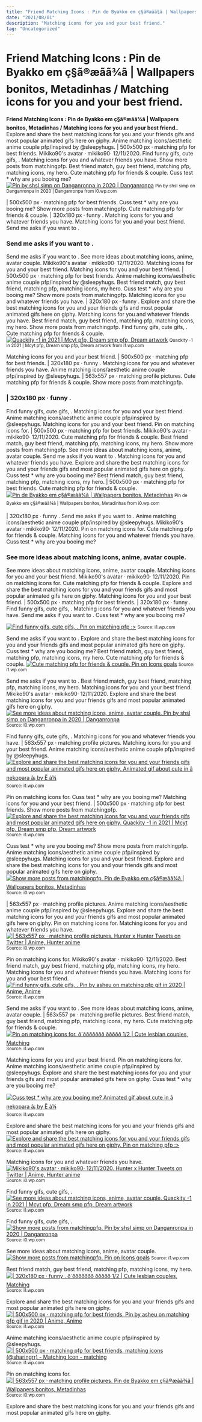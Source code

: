 ```yaml
---
title: "Friend Matching Icons : Pin de Byakko em ç§ã®æãã¾ã | Wallpapers bonitos, Metadinhas / Matching icons for you and your best friend."
date: "2021/08/01"
description: "Matching icons for you and your best friend."
tag: "Uncategorized"
---
```


# Friend Matching Icons : Pin de Byakko em ç§ã®æãã¾ã | Wallpapers bonitos, Metadinhas / Matching icons for you and your best friend.
**Friend Matching Icons : Pin de Byakko em ç§ã®æãã¾ã | Wallpapers bonitos, Metadinhas / Matching icons for you and your best friend.**. Explore and share the best matching icons for you and your friends gifs and most popular animated gifs here on giphy. Anime matching icons/aesthetic anime couple pfp/inspired by @sleepyhugs. | 500x500 px · matching pfp for best friends. Mikiko90&#039;s avatar · mikiko90· 12/11/2020. Find funny gifs, cute gifs, .
Matching icons for you and whatever friends you have. Show more posts from matchingpfp. Best friend match, guy best friend, matching pfp, matching icons, my hero. Cute matching pfp for friends &amp; couple. Cuss test * why are you booing me?
[![Pin by shsl simp on Danganronpa in 2020 | Danganronpa](https://i0.wp.com/i.pinimg.com/736x/91/91/16/919116801186ac7517063c83c1c50883.jpg "Pin by shsl simp on Danganronpa in 2020 | Danganronpa")](https://i0.wp.com/i.pinimg.com/736x/91/91/16/919116801186ac7517063c83c1c50883.jpg)
<small>Pin by shsl simp on Danganronpa in 2020 | Danganronpa from i0.wp.com</small>

| 500x500 px · matching pfp for best friends. Cuss test * why are you booing me? Show more posts from matchingpfp. Cute matching pfp for friends &amp; couple. | 320x180 px · funny . Matching icons for you and whatever friends you have. Matching icons for you and your best friend. Send me asks if you want to .

### Send me asks if you want to .
Send me asks if you want to . See more ideas about matching icons, anime, avatar couple. Mikiko90&#039;s avatar · mikiko90· 12/11/2020. Matching icons for you and your best friend. Matching icons for you and your best friend. | 500x500 px · matching pfp for best friends. Anime matching icons/aesthetic anime couple pfp/inspired by @sleepyhugs. Best friend match, guy best friend, matching pfp, matching icons, my hero. Cuss test * why are you booing me? Show more posts from matchingpfp. Matching icons for you and whatever friends you have. | 320x180 px · funny . Explore and share the best matching icons for you and your friends gifs and most popular animated gifs here on giphy.
Matching icons for you and whatever friends you have. Best friend match, guy best friend, matching pfp, matching icons, my hero. Show more posts from matchingpfp. Find funny gifs, cute gifs, . Cute matching pfp for friends &amp; couple.
[![Quackity -1 in 2021 | Mcyt pfp, Dream smp pfp, Dream artwork](https://i1.wp.com/i.pinimg.com/736x/f9/f9/b6/f9f9b62a4d0aabf9a69db2058a541955.jpg "Quackity -1 in 2021 | Mcyt pfp, Dream smp pfp, Dream artwork")](https://i1.wp.com/i.pinimg.com/736x/f9/f9/b6/f9f9b62a4d0aabf9a69db2058a541955.jpg)
<small>Quackity -1 in 2021 | Mcyt pfp, Dream smp pfp, Dream artwork from i1.wp.com</small>

Matching icons for you and your best friend. | 500x500 px · matching pfp for best friends. | 320x180 px · funny . Matching icons for you and whatever friends you have. Anime matching icons/aesthetic anime couple pfp/inspired by @sleepyhugs. | 563x557 px · matching profile pictures. Cute matching pfp for friends &amp; couple. Show more posts from matchingpfp.

### | 320x180 px · funny .
Find funny gifs, cute gifs, . Matching icons for you and your best friend. Anime matching icons/aesthetic anime couple pfp/inspired by @sleepyhugs. Matching icons for you and your best friend. Pin on matching icons for. | 500x500 px · matching pfp for best friends. Mikiko90&#039;s avatar · mikiko90· 12/11/2020. Cute matching pfp for friends &amp; couple. Best friend match, guy best friend, matching pfp, matching icons, my hero. Show more posts from matchingpfp. See more ideas about matching icons, anime, avatar couple. Send me asks if you want to . Matching icons for you and whatever friends you have.
Explore and share the best matching icons for you and your friends gifs and most popular animated gifs here on giphy. Cuss test * why are you booing me? Best friend match, guy best friend, matching pfp, matching icons, my hero. | 500x500 px · matching pfp for best friends. Cute matching pfp for friends &amp; couple.
[![Pin de Byakko em ç§ã®æãã¾ã | Wallpapers bonitos, Metadinhas](https://i0.wp.com/i.pinimg.com/736x/a5/4c/b0/a54cb0ff86b7c4536e87fbb5b2900d19.jpg "Pin de Byakko em ç§ã®æãã¾ã | Wallpapers bonitos, Metadinhas")](https://i0.wp.com/i.pinimg.com/736x/a5/4c/b0/a54cb0ff86b7c4536e87fbb5b2900d19.jpg)
<small>Pin de Byakko em ç§ã®æãã¾ã | Wallpapers bonitos, Metadinhas from i0.wp.com</small>

| 320x180 px · funny . Send me asks if you want to . Anime matching icons/aesthetic anime couple pfp/inspired by @sleepyhugs. Mikiko90&#039;s avatar · mikiko90· 12/11/2020. Pin on matching icons for. Cute matching pfp for friends &amp; couple. Matching icons for you and whatever friends you have. Cuss test * why are you booing me?

### See more ideas about matching icons, anime, avatar couple.
See more ideas about matching icons, anime, avatar couple. Matching icons for you and your best friend. Mikiko90&#039;s avatar · mikiko90· 12/11/2020. Pin on matching icons for. Cute matching pfp for friends &amp; couple. Explore and share the best matching icons for you and your friends gifs and most popular animated gifs here on giphy. Matching icons for you and your best friend. | 500x500 px · matching pfp for best friends. | 320x180 px · funny . Find funny gifs, cute gifs, . Matching icons for you and whatever friends you have. Send me asks if you want to . Cuss test * why are you booing me?


[![Find funny gifs, cute gifs, . Pin on matching pfp :&gt;](https://i0.wp.com/tse4.mm.bing.net/th?id=OIP.U9QN0J84pOtGb31tDXa4NgAAAA&amp;pid=15.1 "Pin on matching pfp :&gt;")](https://i1.wp.com/i.pinimg.com/736x/2b/58/42/2b5842cb947c5c22847ebfc4d5307b56.jpg)
<small>Source: i1.wp.com</small>

Send me asks if you want to . Explore and share the best matching icons for you and your friends gifs and most popular animated gifs here on giphy. Cuss test * why are you booing me? Best friend match, guy best friend, matching pfp, matching icons, my hero. Cute matching pfp for friends &amp; couple.
[![Cute matching pfp for friends &amp; couple. Pin on Icons goals](https://i0.wp.com/tse2.mm.bing.net/th?id=OIP.ZMIM6gqwDWaRyKScWjuWBAHaHa&amp;pid=15.1 "Pin on Icons goals")](https://i1.wp.com/i.pinimg.com/736x/28/22/44/282244c68401c60dcfa402a2be90e314.jpg)
<small>Source: i1.wp.com</small>

Send me asks if you want to . Best friend match, guy best friend, matching pfp, matching icons, my hero. Matching icons for you and your best friend. Mikiko90&#039;s avatar · mikiko90· 12/11/2020. Explore and share the best matching icons for you and your friends gifs and most popular animated gifs here on giphy.
[![See more ideas about matching icons, anime, avatar couple. Pin by shsl simp on Danganronpa in 2020 | Danganronpa](https://i1.wp.com/tse4.mm.bing.net/th?id=OIP.s39nNBmw5V3eBFiSpR98HwAAAA&amp;pid=15.1 "Pin by shsl simp on Danganronpa in 2020 | Danganronpa")](https://i0.wp.com/i.pinimg.com/736x/91/91/16/919116801186ac7517063c83c1c50883.jpg)
<small>Source: i0.wp.com</small>

Find funny gifs, cute gifs, . Matching icons for you and whatever friends you have. | 563x557 px · matching profile pictures. Matching icons for you and your best friend. Anime matching icons/aesthetic anime couple pfp/inspired by @sleepyhugs.
[![Explore and share the best matching icons for you and your friends gifs and most popular animated gifs here on giphy. Animated gif about cute in â nekopara â¡ by Ë à¼](https://i0.wp.com/tse4.mm.bing.net/th?id=OIP.4wMPefG9D9QNiyoC3DH-qAAAAA&amp;pid=15.1 "Animated gif about cute in â nekopara â¡ by Ë à¼")](https://i1.wp.com/i.pinimg.com/736x/97/95/50/97955004e0dc75b12bc3f9e72c786044.jpg)
<small>Source: i1.wp.com</small>

Pin on matching icons for. Cuss test * why are you booing me? Matching icons for you and your best friend. | 500x500 px · matching pfp for best friends. Show more posts from matchingpfp.
[![Explore and share the best matching icons for you and your friends gifs and most popular animated gifs here on giphy. Quackity -1 in 2021 | Mcyt pfp, Dream smp pfp, Dream artwork](https://i1.wp.com/tse1.mm.bing.net/th?id=OIP.MP0ZTZINOJAa2r0iPk9jNwHaHa&amp;pid=15.1 "Quackity -1 in 2021 | Mcyt pfp, Dream smp pfp, Dream artwork")](https://i1.wp.com/i.pinimg.com/736x/f9/f9/b6/f9f9b62a4d0aabf9a69db2058a541955.jpg)
<small>Source: i1.wp.com</small>

Cuss test * why are you booing me? Show more posts from matchingpfp. Anime matching icons/aesthetic anime couple pfp/inspired by @sleepyhugs. Matching icons for you and your best friend. Explore and share the best matching icons for you and your friends gifs and most popular animated gifs here on giphy.
[![Show more posts from matchingpfp. Pin de Byakko em ç§ã®æãã¾ã | Wallpapers bonitos, Metadinhas](https://i1.wp.com/tse3.mm.bing.net/th?id=OIP.Shg4X58H_xJF_ZlktTX7BwAAAA&amp;pid=15.1 "Pin de Byakko em ç§ã®æãã¾ã | Wallpapers bonitos, Metadinhas")](https://i0.wp.com/i.pinimg.com/736x/a5/4c/b0/a54cb0ff86b7c4536e87fbb5b2900d19.jpg)
<small>Source: i0.wp.com</small>

| 563x557 px · matching profile pictures. Anime matching icons/aesthetic anime couple pfp/inspired by @sleepyhugs. Explore and share the best matching icons for you and your friends gifs and most popular animated gifs here on giphy. Pin on matching icons for. Matching icons for you and whatever friends you have.
[![| 563x557 px · matching profile pictures. Hunter x Hunter Tweets on Twitter | Anime, Hunter anime](https://i1.wp.com/tse1.mm.bing.net/th?id=OIP.4xNFxQ_FKHj9JcT0mOKAKgHaIV&amp;pid=15.1 "Hunter x Hunter Tweets on Twitter | Anime, Hunter anime")](https://i0.wp.com/i.pinimg.com/736x/3d/f2/b7/3df2b728035529e06749d2e445fa1638.jpg)
<small>Source: i0.wp.com</small>

Pin on matching icons for. Mikiko90&#039;s avatar · mikiko90· 12/11/2020. Best friend match, guy best friend, matching pfp, matching icons, my hero. Matching icons for you and whatever friends you have. Matching icons for you and your best friend.
[![Find funny gifs, cute gifs, . Pin by asheu on matching pfp gif in 2020 | Anime, Anime](https://i0.wp.com/tse3.mm.bing.net/th?id=OIP.CFdYZLch_XsEe8uKZ6I4RwAAAA&amp;pid=15.1 "Pin by asheu on matching pfp gif in 2020 | Anime, Anime")](https://i1.wp.com/i.pinimg.com/736x/6f/38/ab/6f38abc54e4d694d9729f3180d9f5ca4.jpg)
<small>Source: i1.wp.com</small>

Send me asks if you want to . See more ideas about matching icons, anime, avatar couple. | 563x557 px · matching profile pictures. Best friend match, guy best friend, matching pfp, matching icons, my hero. Cute matching pfp for friends &amp; couple.
[![Pin on matching icons for. ð´ððððððð ððððð 1/2 | Cute lesbian couples, Matching](https://i1.wp.com/tse2.mm.bing.net/th?id=OIP.mcgF4aiIbAPp5NUiyZfVMgHaHa&amp;pid=15.1 "ð´ððððððð ððððð 1/2 | Cute lesbian couples, Matching")](https://i1.wp.com/i.pinimg.com/736x/9c/2c/4f/9c2c4fb00455ed9f06a799565c130c1c.jpg)
<small>Source: i1.wp.com</small>

Matching icons for you and your best friend. Pin on matching icons for. Anime matching icons/aesthetic anime couple pfp/inspired by @sleepyhugs. Explore and share the best matching icons for you and your friends gifs and most popular animated gifs here on giphy. Cuss test * why are you booing me?

[![Cuss test * why are you booing me? Animated gif about cute in â nekopara â¡ by Ë à¼](https://i0.wp.com/tse4.mm.bing.net/th?id=OIP.4wMPefG9D9QNiyoC3DH-qAAAAA&amp;pid=15.1 "Animated gif about cute in â nekopara â¡ by Ë à¼")](https://i1.wp.com/i.pinimg.com/736x/97/95/50/97955004e0dc75b12bc3f9e72c786044.jpg)
<small>Source: i1.wp.com</small>

Explore and share the best matching icons for you and your friends gifs and most popular animated gifs here on giphy.
[![Explore and share the best matching icons for you and your friends gifs and most popular animated gifs here on giphy. Pin on matching pfp :&gt;](https://i0.wp.com/tse4.mm.bing.net/th?id=OIP.U9QN0J84pOtGb31tDXa4NgAAAA&amp;pid=15.1 "Pin on matching pfp :&gt;")](https://i1.wp.com/i.pinimg.com/736x/2b/58/42/2b5842cb947c5c22847ebfc4d5307b56.jpg)
<small>Source: i1.wp.com</small>

Matching icons for you and whatever friends you have.
[![Mikiko90&#039;s avatar · mikiko90· 12/11/2020. Hunter x Hunter Tweets on Twitter | Anime, Hunter anime](https://i1.wp.com/tse1.mm.bing.net/th?id=OIP.4xNFxQ_FKHj9JcT0mOKAKgHaIV&amp;pid=15.1 "Hunter x Hunter Tweets on Twitter | Anime, Hunter anime")](https://i0.wp.com/i.pinimg.com/736x/3d/f2/b7/3df2b728035529e06749d2e445fa1638.jpg)
<small>Source: i0.wp.com</small>

Find funny gifs, cute gifs, .
[![See more ideas about matching icons, anime, avatar couple. Quackity -1 in 2021 | Mcyt pfp, Dream smp pfp, Dream artwork](https://i1.wp.com/tse1.mm.bing.net/th?id=OIP.MP0ZTZINOJAa2r0iPk9jNwHaHa&amp;pid=15.1 "Quackity -1 in 2021 | Mcyt pfp, Dream smp pfp, Dream artwork")](https://i1.wp.com/i.pinimg.com/736x/f9/f9/b6/f9f9b62a4d0aabf9a69db2058a541955.jpg)
<small>Source: i1.wp.com</small>

Find funny gifs, cute gifs, .
[![Show more posts from matchingpfp. Pin by shsl simp on Danganronpa in 2020 | Danganronpa](https://i1.wp.com/tse4.mm.bing.net/th?id=OIP.s39nNBmw5V3eBFiSpR98HwAAAA&amp;pid=15.1 "Pin by shsl simp on Danganronpa in 2020 | Danganronpa")](https://i0.wp.com/i.pinimg.com/736x/91/91/16/919116801186ac7517063c83c1c50883.jpg)
<small>Source: i0.wp.com</small>

See more ideas about matching icons, anime, avatar couple.
[![Show more posts from matchingpfp. Pin on Icons goals](https://i0.wp.com/tse2.mm.bing.net/th?id=OIP.ZMIM6gqwDWaRyKScWjuWBAHaHa&amp;pid=15.1 "Pin on Icons goals")](https://i1.wp.com/i.pinimg.com/736x/28/22/44/282244c68401c60dcfa402a2be90e314.jpg)
<small>Source: i1.wp.com</small>

Best friend match, guy best friend, matching pfp, matching icons, my hero.
[![| 320x180 px · funny . ð´ððððððð ððððð 1/2 | Cute lesbian couples, Matching](https://i1.wp.com/tse2.mm.bing.net/th?id=OIP.mcgF4aiIbAPp5NUiyZfVMgHaHa&amp;pid=15.1 "ð´ððððððð ððððð 1/2 | Cute lesbian couples, Matching")](https://i1.wp.com/i.pinimg.com/736x/9c/2c/4f/9c2c4fb00455ed9f06a799565c130c1c.jpg)
<small>Source: i1.wp.com</small>

Explore and share the best matching icons for you and your friends gifs and most popular animated gifs here on giphy.
[![| 500x500 px · matching pfp for best friends. Pin by asheu on matching pfp gif in 2020 | Anime, Anime](https://i0.wp.com/tse3.mm.bing.net/th?id=OIP.CFdYZLch_XsEe8uKZ6I4RwAAAA&amp;pid=15.1 "Pin by asheu on matching pfp gif in 2020 | Anime, Anime")](https://i1.wp.com/i.pinimg.com/736x/6f/38/ab/6f38abc54e4d694d9729f3180d9f5ca4.jpg)
<small>Source: i1.wp.com</small>

Anime matching icons/aesthetic anime couple pfp/inspired by @sleepyhugs.
[![| 500x500 px · matching pfp for best friends. matching icons (@sharingrr) - Matching Icon - matching](https://i0.wp.com/tse1.mm.bing.net/th?id=OIP.6JWnArva0ER7EP_xDoVP8gAAAA&amp;pid=15.1 "matching icons (@sharingrr) - Matching Icon - matching")](https://i1.wp.com/i.pinimg.com/736x/18/a8/e5/18a8e514b6a4639c4fd84fb90a8958a9.jpg)
<small>Source: i1.wp.com</small>

Pin on matching icons for.
[![| 563x557 px · matching profile pictures. Pin de Byakko em ç§ã®æãã¾ã | Wallpapers bonitos, Metadinhas](https://i1.wp.com/tse3.mm.bing.net/th?id=OIP.Shg4X58H_xJF_ZlktTX7BwAAAA&amp;pid=15.1 "Pin de Byakko em ç§ã®æãã¾ã | Wallpapers bonitos, Metadinhas")](https://i0.wp.com/i.pinimg.com/736x/a5/4c/b0/a54cb0ff86b7c4536e87fbb5b2900d19.jpg)
<small>Source: i0.wp.com</small>

Explore and share the best matching icons for you and your friends gifs and most popular animated gifs here on giphy.
